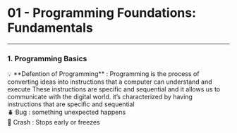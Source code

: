 # 01 - Programming Foundations: Fundamentals

---

### 1. Programming Basics

<aside>
💡 **Defention of Programming** : Programming is the process of converting ideas into instructions that a computer can understand and execute These instructions are specific and sequential and it allows us to communicate with the digital world. it’s characterized by having instructions that are specific and sequential

</aside>

<aside>
🪲 Bug : something unexpected happens

</aside>

<aside>
🔨 Crash : Stops early or freezes

</aside>